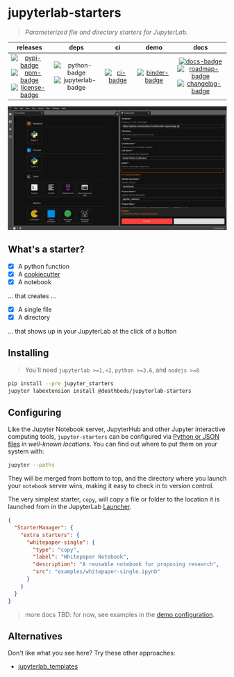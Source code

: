 # jupyterlab-starters

> _Parameterized file and directory starters for JupyterLab._

|                                       releases                                        |                     deps                      |         ci          |            demo             |                                                docs                                                 |
| :-----------------------------------------------------------------------------------: | :-------------------------------------------: | :-----------------: | :-------------------------: | :-------------------------------------------------------------------------------------------------: |
| [![pypi-badge][]][pypi]<br/>[![npm-badge][]][npm] <br/> [![license-badge][]][license] | ![python-badge][] <br/> ![jupyterlab-badge][] | [![ci-badge][]][ci] | [![binder-badge][]][binder] | [![docs-badge][]][docs] <br/> [![roadmap-badge][]][roadmap] <br/> [![changelog-badge][]][changelog] |

![screenshot][]

## What's a starter?

- [x] A python function
- [x] A [cookiecutter][]
- [x] A notebook

... that creates ...

- [x] A single file
- [x] A directory

... that shows up in your JupyterLab at the click of a button

## Installing

> You'll need `jupyterlab >=1,<2`, `python >=3.6`, and `nodejs >=8`

```bash
pip install --pre jupyter_starters
jupyter labextension install @deathbeds/jupyterlab-starters
```

## Configuring

Like the Jupyter Notebook server, JupyterHub and other Jupyter interactive computing
tools, `jupyter-starters` can be configured via [Python or JSON files][notebook-config]
in _well-known locations_. You can find out where to put them on your system with:

```bash
jupyter --paths
```

They will be merged from bottom to top, and the directory where you launch your
`notebook` server wins, making it easy to check in to version control.

The very simplest starter, `copy`, will copy a file or folder to the location
it is launched from in the JupyterLab [Launcher][].

```json
{
  "StarterManager": {
    "extra_starters": {
      "whitepaper-single": {
        "type": "copy",
        "label": "Whitepaper Notebook",
        "description": "A reusable notebook for proposing research",
        "src": "examples/whitepaper-single.ipynb"
      }
    }
  }
}
```

> more docs TBD: for now, see examples in the [demo configuration][conf].

## Alternatives

Don't like what you see here? Try these other approaches:

- [jupyterlab_templates](https://github.com/timkpaine/jupyterlab_templates)

[binder-badge]: https://mybinder.org/badge_logo.svg
[binder]: https://mybinder.org/v2/gh/deathbeds/jupyterlab-starters/master?urlpath=lab
[changelog-badge]: https://img.shields.io/badge/docs-changelog-purple
[changelog]: https://github.com/deathbeds/jupyterlab-starters/tree/master/CHANGELOG.md
[ci-badge]: https://dev.azure.com/nickbollweg/deathbeds/_apis/build/status/deathbeds.jupyterlab-starters?branchName=master
[ci]: https://dev.azure.com/nickbollweg/deathbeds/_build/latest?definitionId=8&branchName=master
[conf]: https://github.com/deathbeds/jupyterlab-starters/tree/master/jupyter_notebook_config.json
[contributing]: https://github.com/deathbeds/jupyterlab-starters/tree/master/CONTRIBUTING.md
[cookiecutter]: https://github.com/cookiecutter/cookiecutter
[docs-badge]: https://readthedocs.org/projects/jupyterstarters/badge/?version=latest
[docs]: https://jupyterstarters.readthedocs.io/en/latest/?badge=latest
[jupyterlab-badge]: https://img.shields.io/badge/jupyterlab-1.x-orange?logo=jupyter
[launcher]: https://jupyterlab.readthedocs.io/en/stable/user/files.html#creating-files-and-activities
[license-badge]: https://img.shields.io/github/license/deathbeds/jupyterlab-starters
[license]: https://github.com/deathbeds/jupyterlab-starters/tree/master/LICENSE
[notebook-config]: https://jupyter-notebook.readthedocs.io/en/stable/config.html
[npm-badge]: https://img.shields.io/npm/v/@deathbeds/jupyterlab-starters
[npm]: https://www.npmjs.com/package/@deathbeds/jupyterlab-starters
[pypi-badge]: https://img.shields.io/pypi/v/jupyter-starters
[pypi]: https://pypi.org/project/jupyter-starters
[python-badge]: https://img.shields.io/badge/python-3.6+-blue?logo=python
[roadmap-badge]: https://img.shields.io/badge/docs-roadmap-purple
[roadmap]: https://github.com/deathbeds/jupyterlab-starters/tree/master/ROADMAP.md
[screenshot]: https://raw.githubusercontent.com/deathbeds/jupyterlab-starters/master/docs/screenshot.png
